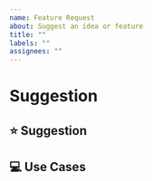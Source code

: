 ```yaml
---
name: Feature Request
about: Suggest an idea or feature
title: ""
labels: ""
assignees: ""
---
```


# Suggestion

<!--
  Please fill in each section completely. Thank you!
-->

## ⭐ Suggestion

<!-- What would you like to be added? -->

## 💻 Use Cases

<!-- What do you want to use this for? -->
